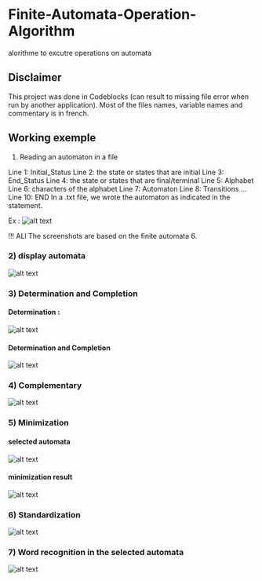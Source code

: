 # Finite-Automata-Operation-Algorithm

alorithme to excutre operations on automata

## Disclaimer

This project was done in Codeblocks (can result to missing file error when run by another application).
Most of the files names, variable names and commentary is in french.

## Working exemple

1) Reading an automaton in a file

Line 1: Initial_Status
Line 2: the state or states that are initial
Line 3: End_Status
Line 4: the state or states that are final/terminal
Line 5: Alphabet
Line 6: characters of the alphabet
Line 7: Automaton
Line 8: Transitions
…
Line 10: END
In a .txt file, we wrote the automaton as indicated in the statement.

Ex : 
![alt text](https://i.imgur.com/uFjUnMH.png)


!!! ALl The screenshots are based on the finite automata 6.

### 2) display automata

![alt text](https://i.imgur.com/EcWP71V.png)

### 3) Determination and Completion

#### Determination :
![alt text](https://i.imgur.com/o7TwYLQ.png)

#### Determination and Completion
![alt text](https://i.imgur.com/td0gAaG.png)

### 4) Complementary
![alt text](https://i.imgur.com/3gZJnr7.png)

### 5) Minimization

#### selected automata
![alt text](https://i.imgur.com/BAhVBdb.png)

#### minimization result
![alt text](https://i.imgur.com/sXHcNWM.png)

### 6) Standardization
![alt text](https://i.imgur.com/NwjOQFF.png)

### 7) Word recognition in the selected automata
![alt text](https://i.imgur.com/G7LBQGG.png)

